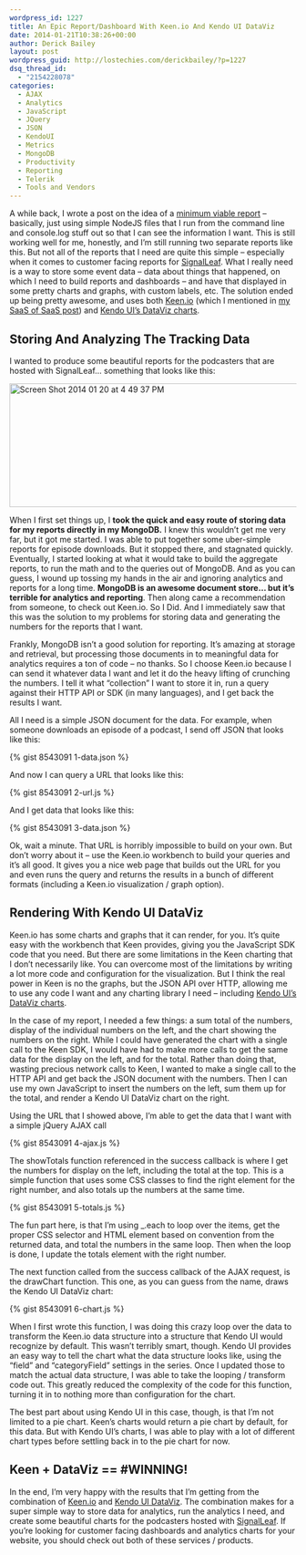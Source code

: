 ```yaml
---
wordpress_id: 1227
title: An Epic Report/Dashboard With Keen.io And Kendo UI DataViz
date: 2014-01-21T10:38:26+00:00
author: Derick Bailey
layout: post
wordpress_guid: http://lostechies.com/derickbailey/?p=1227
dsq_thread_id:
  - "2154228078"
categories:
  - AJAX
  - Analytics
  - JavaScript
  - JQuery
  - JSON
  - KendoUI
  - Metrics
  - MongoDB
  - Productivity
  - Reporting
  - Telerik
  - Tools and Vendors
---
```

A while back, I wrote a post on the idea of a [minimum viable report](http://lostechies.com/derickbailey/2013/10/18/minimum-viable-reports-a-nodejs-script-and-console-log/) &#8211; basically, just using simple NodeJS files that I run from the command line and console.log stuff out so that I can see the information I want. This is still working well for me, honestly, and I&#8217;m still running two separate reports like this. But not all of the reports that I need are quite this simple &#8211; especially when it comes to customer facing reports for [SignalLeaf](http://signalleaf.com). What I really need is a way to store some event data &#8211; data about things that happened, on which I need to build reports and dashboards &#8211; and have that displayed in some pretty charts and graphs, with custom labels, etc. The solution ended up being pretty awesome, and uses both [Keen.io](http://keen.io) (which I mentioned in [my SaaS of SaaS post](http://lostechies.com/derickbailey/2014/01/14/stitching-together-a-saas-of-saas-and-never-owning-a-single-server/)) and [Kendo UI&#8217;s DataViz charts](http://demos.kendoui.com/dataviz/overview/index.html). 

 

## Storing And Analyzing The Tracking Data

I wanted to produce some beautiful reports for the podcasters that are hosted with SignalLeaf&#8230; something that looks like this:

<img src="http://lostechies.com/content/derickbailey/uploads/2014/01/Screen-Shot-2014-01-20-at-4.49.37-PM.png" alt="Screen Shot 2014 01 20 at 4 49 37 PM" width="600" height="217" border="0" />

When I first set things up, I **took the quick and easy route of storing data for my reports directly in my MongoDB.** I knew this wouldn&#8217;t get me very far, but it got me started. I was able to put together some uber-simple reports for episode downloads. But it stopped there, and stagnated quickly. Eventually, I started looking at what it would take to build the aggregate reports, to run the math and to the queries out of MongoDB. And as you can guess, I wound up tossing my hands in the air and ignoring analytics and reports for a long time. **MongoDB is an awesome document store&#8230; but it&#8217;s terrible for analytics and reporting**. Then along came a recommendation from someone, to check out Keen.io. So I Did. And I immediately saw that this was the solution to my problems for storing data and generating the numbers for the reports that I want. 

Frankly, MongoDB isn&#8217;t a good solution for reporting. It&#8217;s amazing at storage and retrieval, but processing those documents in to meaningful data for analytics requires a ton of code &#8211; no thanks. So I choose Keen.io because I can send it whatever data I want and let it do the heavy lifting of crunching the numbers. I tell it what &#8220;collection&#8221; I want to store it in, run a query against their HTTP API or SDK (in many languages), and I get back the results I want.

All I need is a simple JSON document for the data. For example, when someone downloads an episode of a podcast, I send off JSON that looks like this:

{% gist 8543091 1-data.json %}

And now I can query a URL that looks like this:

{% gist 8543091 2-url.js %}

And I get data that looks like this:

{% gist 8543091 3-data.json %}

Ok, wait a minute. That URL is horribly impossible to build on your own. But don&#8217;t worry about it &#8211; use the Keen.io workbench to build your queries and it&#8217;s all good. It gives you a nice web page that builds out the URL for you and even runs the query and returns the results in a bunch of different formats (including a Keen.io visualization / graph option).

## Rendering With Kendo UI DataViz 

Keen.io has some charts and graphs that it can render, for you. It&#8217;s quite easy with the workbench that Keen provides, giving you the JavaScript SDK code that you need. But there are some limitations in the Keen charting that I don&#8217;t necessarily like. You can overcome most of the limitations by writing a lot more code and configuration for the visualization. But I think the real power in Keen is no the graphs, but the JSON API over HTTP, allowing me to use any code I want and any charting library I need &#8211; including [Kendo UI&#8217;s DataViz charts](http://demos.kendoui.com/dataviz/overview/index.html). 

In the case of my report, I needed a few things: a sum total of the numbers, display of the individual numbers on the left, and the chart showing the numbers on the right. While I could have generated the chart with a single call to the Keen SDK, I would have had to make more calls to get the same data for the display on the left, and for the total. Rather than doing that, wasting precious network calls to Keen, I wanted to make a single call to the HTTP API and get back the JSON document with the numbers. Then I can use my own JavaScript to insert the numbers on the left, sum them up for the total, and render a Kendo UI DataViz chart on the right.

Using the URL that I showed above, I&#8217;m able to get the data that I want with a simple jQuery AJAX call

{% gist 8543091 4-ajax.js %}

The showTotals function referenced in the success callback is where I get the numbers for display on the left, including the total at the top. This is a simple function that uses some CSS classes to find the right element for the right number, and also totals up the numbers at the same time.

{% gist 8543091 5-totals.js %}

The fun part here, is that I&#8217;m using _.each to loop over the items, get the proper CSS selector and HTML element based on convention from the returned data, and total the numbers in the same loop. Then when the loop is done, I update the totals element with the right number.

The next function called from the success callback of the AJAX request, is the drawChart function. This one, as you can guess from the name, draws the Kendo UI DataViz chart:

{% gist 8543091 6-chart.js %}

When I first wrote this function, I was doing this crazy loop over the data to transform the Keen.io data structure into a structure that Kendo UI would recognize by default. This wasn&#8217;t terribly smart, though. Kendo UI provides an easy way to tell the chart what the data structure looks like, using the &#8220;field&#8221; and &#8220;categoryField&#8221; settings in the series. Once I updated those to match the actual data structure, I was able to take the looping / transform code out. This greatly reduced the complexity of the code for this function, turning it in to nothing more than configuration for the chart. 

The best part about using Kendo UI in this case, though, is that I&#8217;m not limited to a pie chart. Keen&#8217;s charts would return a pie chart by default, for this data. But with Kendo UI&#8217;s charts, I was able to play with a lot of different chart types before settling back in to the pie chart for now.

## Keen + DataViz == #WINNING!

In the end, I&#8217;m very happy with the results that I&#8217;m getting from the combination of [Keen.io](http://keen.io) and [Kendo UI DataViz](http://demos.kendoui.com/dataviz/overview/index.html). The combination makes for a super simple way to store data for analytics, run the analytics I need, and create some beautiful charts for the podcasters hosted with [SignalLeaf](http://signalleaf.com). If you&#8217;re looking for customer facing dashboards and analytics charts for your website, you should check out both of these services / products. 
